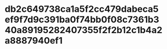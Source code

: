 # db2c649738ca1a5f2cc479dabeca5ef9f7d9c391ba0f74bb0f08c7361b340a89195282407355f2f2b12c1b4a2a8887940ef1